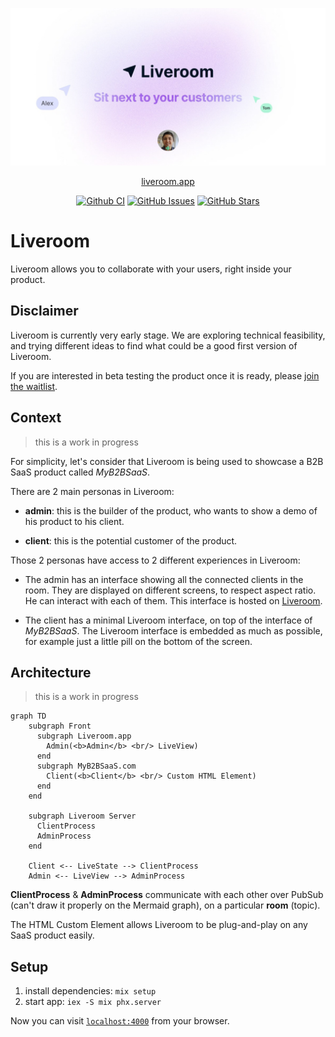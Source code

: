 <p align="center">
  <a href="https://liveroom.app">
    <img src="priv/static/images/liveroom_og_image.jpg" width="1200" alt="Liveroom logo" />
  </a>
</p>

<p align="center">
  <a href="https://liveroom.app">liveroom.app</a>
</p>

<p align="center">
  <a href="https://github.com/liveroom-app/liveroom/actions/workflows/CI.yml?query=branch%3Amain" class="m-1 d-inline-block"><img alt="Github CI" src="https://img.shields.io/github/actions/workflow/status/liveroom-app/liveroom/CI.yml?branch=main"></a>
  <!-- <a href="https://www.jsdelivr.com/package/npm/liveroom" class="m-1 d-inline-block"><img alt="jsDelivr hits (npm)" src="https://img.shields.io/jsdelivr/npm/hm/liveroom?label=jsDelivr%20hits&color=007ec6"></a> -->
  <a href="https://github.com/liveroom-app/liveroom/issues" class="m-1 d-inline-block"><img alt="GitHub Issues" src="https://img.shields.io/github/issues/liveroom-app/liveroom"></a>
  <a href="https://github.com/liveroom-app/liveroom" class="m-1 d-inline-block"><img alt="GitHub Stars" src="https://img.shields.io/github/stars/liveroom-app/liveroom?label=github%20stars&color=007ec6"></a>
</p>

# Liveroom

Liveroom allows you to collaborate with your users, right inside your product.

## Disclaimer

Liveroom is currently very early stage. We are exploring technical feasibility, and trying different ideas to find what could be a good first version of Liveroom.

If you are interested in beta testing the product once it is ready, please [join the waitlist](https://tally.so/r/wQ1EvX).

## Context

> this is a work in progress

For simplicity, let's consider that Liveroom is being used to showcase a B2B SaaS product called _MyB2BSaaS_.

There are 2 main personas in Liveroom:

- **admin**: this is the builder of the product, who wants to show a demo of his product to his client.

- **client**: this is the potential customer of the product.

Those 2 personas have access to 2 different experiences in Liveroom:

- The admin has an interface showing all the connected clients in the room. They are displayed on different screens, to respect aspect ratio. He can interact with each of them. This interface is hosted on [Liveroom](https://liveroom.app).

- The client has a minimal Liveroom interface, on top of the interface of _MyB2BSaaS_. The Liveroom interface is embedded as much as possible, for example just a little pill on the bottom of the screen.

## Architecture

> this is a work in progress

```mermaid
graph TD
    subgraph Front
      subgraph Liveroom.app
        Admin(<b>Admin</b> <br/> LiveView)
      end
      subgraph MyB2BSaaS.com
        Client(<b>Client</b> <br/> Custom HTML Element)
      end
    end

    subgraph Liveroom Server
      ClientProcess
      AdminProcess
    end

    Client <-- LiveState --> ClientProcess
    Admin <-- LiveView --> AdminProcess
```

**ClientProcess** & **AdminProcess** communicate with each other over PubSub (can't draw it properly on the Mermaid graph), on a particular **room** (topic).

The HTML Custom Element allows Liveroom to be plug-and-play on any SaaS product easily.

## Setup

1. install dependencies: `mix setup`
2. start app: `iex -S mix phx.server`

Now you can visit [`localhost:4000`](http://localhost:4000) from your browser.
